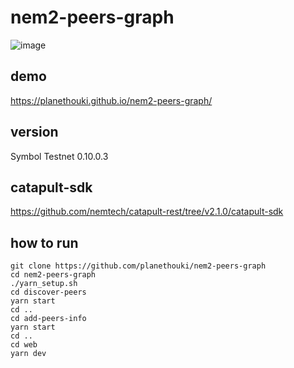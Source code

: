# nem2-peers-graph

![image](https://user-images.githubusercontent.com/26595148/74582542-cabfa200-5000-11ea-956b-5d70cb567b41.png)

## demo

https://planethouki.github.io/nem2-peers-graph/

## version

Symbol Testnet 0.10.0.3

## catapult-sdk

https://github.com/nemtech/catapult-rest/tree/v2.1.0/catapult-sdk


## how to run

```
git clone https://github.com/planethouki/nem2-peers-graph
cd nem2-peers-graph
./yarn_setup.sh
cd discover-peers
yarn start
cd ..
cd add-peers-info
yarn start
cd ..
cd web
yarn dev
```
